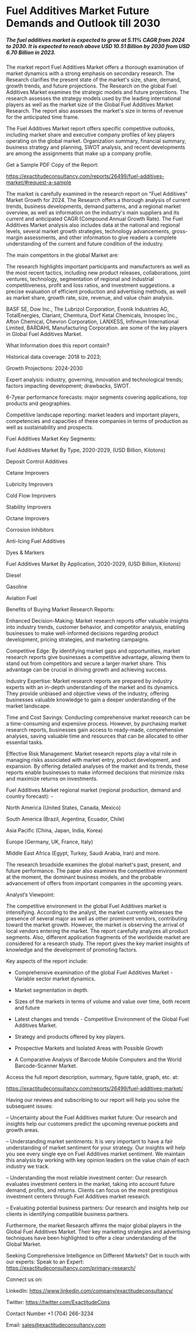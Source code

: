 # Fuel Additives Market Future Demands and Outlook till 2030

##### The fuel additives market is expected to grow at 5.11% CAGR from 2024 to 2030. It is expected to reach above USD 10.51 Billion by 2030 from USD 6.70 Billion in 2023.

The market report Fuel Additives Market offers a thorough examination of market dynamics with a strong emphasis on secondary research. The Research clarifies the present state of the market's size, share, demand, growth trends, and future projections. The Research on the global Fuel Additives Market examines the strategic models and future projections. The research assesses the strategy models used by the leading international players as well as the market size of the Global Fuel Additives Market Research. The report also assesses the market's size in terms of revenue for the anticipated time frame.

The Fuel Additives Market report offers specific competitive outlooks, including market share and executive company profiles of key players operating on the global market. Organization summary, financial summary, business strategy and planning, SWOT analysis, and recent developments are among the assignments that make up a company profile.

Get a Sample PDF Copy of the Report:

https://exactitudeconsultancy.com/reports/26499/fuel-additives-market/#request-a-sample

The market is carefully examined in the research report on "Fuel Additives" Market Growth for 2024. The Research offers a thorough analysis of current trends, business developments, demand patterns, and a regional market overview, as well as information on the industry's main suppliers and its current and anticipated CAGR (Compound Annual Growth Rate). The Fuel Additives Market analysis also includes data at the national and regional levels, several market growth strategies, technology advancements, gross-margin assessments, and other information to give readers a complete understanding of the current and future condition of the industry.

The main competitors in the global Market are:

The research highlights important participants and manufacturers as well as the most recent tactics, including new product releases, collaborations, joint ventures, technology, segmentation of regional and industrial competitiveness, profit and loss ratios, and investment suggestions. a precise evaluation of efficient production and advertising methods, as well as market share, growth rate, size, revenue, and value chain analysis.

BASF SE, Dow Inc., The Lubrizol Corporation, Evonik Industries AG, TotalEnergies, Clariant, Chemtura, Dorf Ketal Chemicals, Innospec Inc., Afton Chemical, Chevron Corporation, LANXESS, Infineum International Limited, BARDAHL Manufacturing Corporation. are some of the key players in Global Fuel Additives Market.

What Information does this report contain? 

Historical data coverage: 2018 to 2023;

Growth Projections: 2024-2030

Expert analysis: industry, governing, innovation and technological trends; factors impacting development; drawbacks, SWOT. 

6-7year performance forecasts: major segments covering applications, top products and geographies. 

Competitive landscape reporting: market leaders and important players, competencies and capacities of these companies in terms of production as well as sustainability and prospects.

Fuel Additives Market Key Segments:

Fuel Additives Market By Type, 2020-2029, (USD Billion, Kilotons)

Deposit Control Additives

Cetane Improvers

Lubricity Improvers

Cold Flow Improvers

Stability Improvers

Octane Improvers

Corrosion Inhibitors

Anti-Icing Fuel Additives

Dyes & Markers

Fuel Additives Market By Application, 2020-2029, (USD Billion, Kilotons)

Diesel

Gasoline

Aviation Fuel




Benefits of Buying Market Research Reports:

Enhanced Decision-Making: Market research reports offer valuable insights into industry trends, customer behavior, and competitor analysis, enabling businesses to make well-informed decisions regarding product development, pricing strategies, and marketing campaigns.

Competitive Edge: By identifying market gaps and opportunities, market research reports give businesses a competitive advantage, allowing them to stand out from competitors and secure a larger market share. This advantage can be crucial in driving growth and achieving success.

Industry Expertise: Market research reports are prepared by industry experts with an in-depth understanding of the market and its dynamics. They provide unbiased and objective views of the industry, offering businesses valuable knowledge to gain a deeper understanding of the market landscape.

Time and Cost Savings: Conducting comprehensive market research can be a time-consuming and expensive process. However, by purchasing market research reports, businesses gain access to ready-made, comprehensive analyses, saving valuable time and resources that can be allocated to other essential tasks.

Effective Risk Management: Market research reports play a vital role in managing risks associated with market entry, product development, and expansion. By offering detailed analyses of the market and its trends, these reports enable businesses to make informed decisions that minimize risks and maximize returns on investments.

Fuel Additives Market regional market (regional production, demand and country forecast): -

North America (United States, Canada, Mexico)

South America (Brazil, Argentina, Ecuador, Chile)

Asia Pacific (China, Japan, India, Korea)

Europe (Germany, UK, France, Italy)

Middle East Africa (Egypt, Turkey, Saudi Arabia, Iran) and more.

The research broadside examines the global market's past, present, and future performance. The paper also examines the competitive environment at the moment, the dominant business models, and the probable advancement of offers from important companies in the upcoming years.

Analyst’s Viewpoint:

The competitive environment in the global Fuel Additives market is intensifying. According to the analyst, the market currently witnesses the presence of several major as well as other prominent vendors, contributing toward the market growth. However, the market is observing the arrival of local vendors entering the market. The report carefully analyzes all product segments. Also, different application fragments of the worldwide market are considered for a research study. The report gives the key market insights of knowledge and the development of promoting factors.

Key aspects of the report include:

- Comprehensive examination of the global Fuel Additives Market - Variable sector market dynamics.

- Market segmentation in depth.

- Sizes of the markets in terms of volume and value over time, both recent and future

- Latest changes and trends - Competitive Environment of the Global Fuel Additives Market.

- Strategy and products offered by key players.

- Prospective Markets and Isolated Areas with Possible Growth

- A Comparative Analysis of Barcode Mobile Computers and the World Barcode-Scanner Market.

Access the full report description, summary, figure table, graph, etc. at:

https://exactitudeconsultancy.com/reports/26499/fuel-additives-market/

Having our reviews and subscribing to our report will help you solve the subsequent issues:

– Uncertainty about the Fuel Additives market future: Our research and insights help our customers predict the upcoming revenue pockets and growth areas.

– Understanding market sentiments: It is very important to have a fair understanding of market sentiment for your strategy. Our insights will help you see every single eye on Fuel Additives market sentiment. We maintain this analysis by working with key opinion leaders on the value chain of each industry we track.

– Understanding the most reliable investment center: Our research evaluates investment centers in the market, taking into account future demand, profits, and returns. Clients can focus on the most prestigious investment centers through Fuel Additives market research.

– Evaluating potential business partners: Our research and insights help our clients in identifying compatible business partners.

Furthermore, the market Research affirms the major global players in the Global Fuel Additives Market. Their key marketing strategies and advertising techniques have been highlighted to offer a clear understanding of the Global Market.

Seeking Comprehensive Intelligence on Different Markets? Get in touch with our experts: Speak to an Expert: https://exactitudeconsultancy.com/primary-research/

Connect us on:

LinkedIn: https://www.linkedin.com/company/exactitudeconsultancy/

Twitter: https://twitter.com/ExactitudeCons

Contact Number +1 (704) 266-3234

Email: sales@exactitudeconsultancy.com
